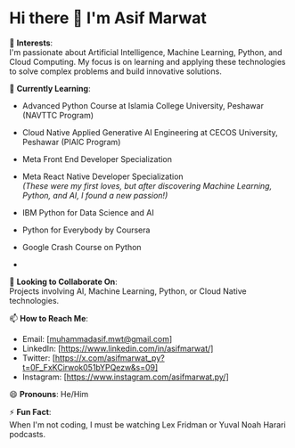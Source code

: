 # Hi there 👋 I'm Asif Marwat

👀 **Interests**:  
I'm passionate about Artificial Intelligence, Machine Learning, Python, and Cloud Computing. My focus is on learning and applying these technologies to solve complex problems and build innovative solutions.

🌱 **Currently Learning**:  
- Advanced Python Course  at Islamia College University, Peshawar (NAVTTC Program)
- Cloud Native Applied Generative AI Engineering at CECOS University, Peshawar (PIAIC Program)

- Meta Front End Developer Specialization  
- Meta React Native Developer Specialization  
  *(These were my first loves, but after discovering Machine Learning, Python, and AI, I found a new passion!)*
- IBM Python for Data Science and AI
- Python for Everybody by Coursera
- Google Crash Course on Python
- 
💞️ **Looking to Collaborate On**:  
Projects involving AI, Machine Learning, Python, or Cloud Native technologies.

📫 **How to Reach Me**:  
- Email: [muhammadasif.mwt@gmail.com]  
- LinkedIn: [https://www.linkedin.com/in/asifmarwat/]  
- Twitter: [https://x.com/asifmarwat_py?t=0F_FxKCirwok051bYPQezw&s=09]  
- Instagram: [https://www.instagram.com/asifmarwat.py/]

😄 **Pronouns**: He/Him

⚡ **Fun Fact**:  
When I'm not coding, I must be watching Lex Fridman or Yuval Noah Harari podcasts.
